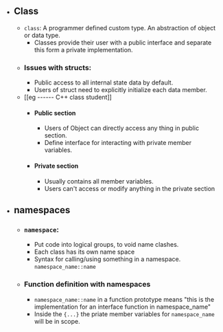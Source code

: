 - ## Class
	- `class`: A programmer defined custom type. An abstraction of object or data type.
		- Classes provide their user with a public interface and separate this form a private implementation.
	- ### Issues with structs:
		- Public access to all internal state data by default.
		- Users of struct need to explicitly initialize each data member.
	- [[eg ------ C++ class student]]
		- #### Public section
			- Users of Object can directly access any thing in public section.
			- Define interface for interacting with private member variables.
		- #### Private section
			- Usually contains all member variables.
			- Users can't access or modify anything in the private section
- ## namespaces
	- ### `namespace`:
		- Put code into logical groups, to void name clashes.
		- Each class has its own name space
		- Syntax for calling/using something in a namespace. `namespace_name::name`
	- ### Function definition with namespaces
		- `namespace_name::name` in a function prototype means "this is the implementation for an interface function in namespace_name"
		- Inside the `{...}` the priate member variables for `namespace_name` will be in scope.